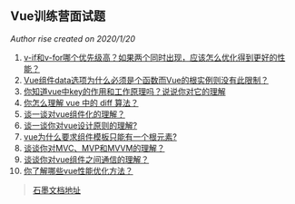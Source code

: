 ## Vue训练营面试题
_Author rise created on 2020/1/20_

1. [v-if和v-for哪个优先级高？如果两个同时出现，应该怎么优化得到更好的性能？](./vue/demo01.md)
2. [Vue组件data选项为什么必须是个函数而Vue的根实例则没有此限制？](./vue/demo02.md)
3. [你知道vue中key的作用和工作原理吗？说说你对它的理解](./vue/demo03.md)
4. [你怎么理解 vue 中的 diff 算法？](vue/demo04_2.md)
5. [谈一谈对vue组件化的理解？](vue/demo05_2.md)
6. [谈一谈你对vue设计原则的理解?](vue/demo06_2.md)
7. [vue为什么要求组件模板只能有一个根元素?](vue/demo07_2.md)
8. [谈谈你对MVC、MVP和MVVM的理解？](vue/demo08.md)
9. [谈谈你对vue组件之间通信的理解？](vue/09vue组件之间通信方式.md)
10. [你了解哪些vue性能优化方法？](vue/demo10.md)








> [石墨文档地址](https://shimo.im/sheets/hgq3HqqDKWWDhCCQ/MODOC)



